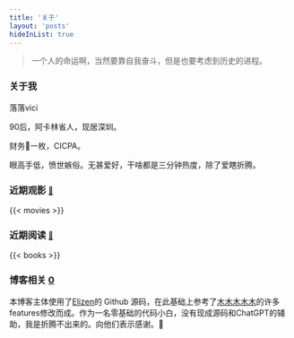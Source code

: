 ```yaml
---
title: '关于'
layout: 'posts'
hideInList: true
---
```

> 一个人的命运啊，当然要靠自我奋斗，但是也要考虑到历史的进程。
  
### 关于我

落落vici

90后，阿卡林省人，现居深圳。

财务🐶一枚，CICPA。

眼高手低，愤世嫉俗。无甚爱好，干啥都是三分钟热度，除了爱瞎折腾。

### 近期观影 <small>[🔗](/movies)</small>

{{< movies >}}

### 近期阅读 <small>[🔗](/books)</small>

{{< books >}}


### 博客相关  [<span id="twikoo_visitors">0</span>](https://hux.ink/recent/)

本博客主体使用了[Elizen](https://elizen.me/)的 Github 源码，在此基础上参考了[木木木木木](https://immmmm.com/)的许多features修改而成。作为一名零基础的代码小白，没有现成源码和ChatGPT的辅助，我是折腾不出来的。向他们表示感谢。🤞

